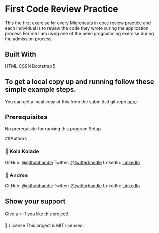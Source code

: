 # First Code Review Practice

This the first exercise for every Micronauts in code review practice and each individual is to review the code they wrote during the application process
For me I am using one of the peer-programming exercise during the admission process

## Built With

HTML
CSSN
Bootstrap 5

## To get a local copy up and running follow these simple example steps.

You can get a local copy of this from the submitted git repo [here](https://github.com/kkolade/Andres-Kola)

## Prerequisites

No prerequisite for running this program
Setup

##Authors

### 👤 Kola Kolade

GitHub: [@githubhandle]()
Twitter: [@twitterhandle]()
LinkedIn: [LinkedIn]()

### 👤 Andrea

GitHub: [@githubhandle](#)
Twitter: [@twitterhandle](#)
LinkedIn: [LinkedIn](#)

## Show your support

Give a ⭐️ if you like this project!

📝 License
This project is MIT licensed.
